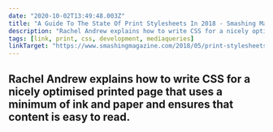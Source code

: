 ```yaml
---
date: "2020-10-02T13:49:48.003Z"
title: "A Guide To The State Of Print Stylesheets In 2018 - Smashing Magazine"
description: "Rachel Andrew explains how to write CSS for a nicely optimised printed page that uses a minimum of ink and paper and ensures that content is easy to read"
tags: [link, print, css, development, mediaqueries]
linkTarget: "https://www.smashingmagazine.com/2018/05/print-stylesheets-in-2018/"
---
```

Rachel Andrew explains how to write CSS for a nicely optimised printed page that uses a minimum of ink and paper and ensures that content is easy to read.
---
